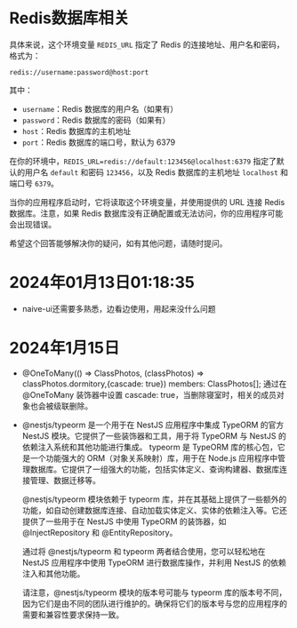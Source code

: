 # Redis数据库相关

具体来说，这个环境变量 `REDIS_URL` 指定了 Redis 的连接地址、用户名和密码，格式为：

```
redis://username:password@host:port
```

其中：

- `username`：Redis 数据库的用户名（如果有）
- `password`：Redis 数据库的密码（如果有）
- `host`：Redis 数据库的主机地址
- `port`：Redis 数据库的端口号，默认为 6379

在你的环境中，`REDIS_URL=redis://default:123456@localhost:6379` 指定了默认的用户名 `default` 和密码 `123456`，以及 Redis 数据库的主机地址 `localhost` 和端口号 `6379`。

当你的应用程序启动时，它将读取这个环境变量，并使用提供的 URL 连接 Redis 数据库。注意，如果 Redis 数据库没有正确配置或无法访问，你的应用程序可能会出现错误。

希望这个回答能够解决你的疑问，如有其他问题，请随时提问。

# 2024年01月13日01:18:35

- naive-ui还需要多熟悉，边看边使用，用起来没什么问题

# 2024年1月15日

- @OneToMany(() => ClassPhotos, (classPhotos) => classPhotos.dormitory,{cascade: true})
  members: ClassPhotos[];
  通过在 @OneToMany 装饰器中设置 cascade: true，当删除寝室时，相关的成员对象也会被级联删除。
- @nestjs/typeorm 是一个用于在 NestJS 应用程序中集成 TypeORM 的官方 NestJS 模块。它提供了一些装饰器和工具，用于将 TypeORM 与 NestJS 的依赖注入系统和其他功能进行集成。
  typeorm 是 TypeORM 库的核心包，它是一个功能强大的 ORM（对象关系映射）库，用于在 Node.js 应用程序中管理数据库。它提供了一组强大的功能，包括实体定义、查询构建器、数据库连接管理、数据迁移等。

  @nestjs/typeorm 模块依赖于 typeorm 库，并在其基础上提供了一些额外的功能，如自动创建数据库连接、自动加载实体定义、实体的依赖注入等。它还提供了一些用于在 NestJS 中使用 TypeORM 的装饰器，如 @InjectRepository 和 @EntityRepository。

  通过将 @nestjs/typeorm 和 typeorm 两者结合使用，您可以轻松地在 NestJS 应用程序中使用 TypeORM 进行数据库操作，并利用 NestJS 的依赖注入和其他功能。

  请注意，@nestjs/typeorm 模块的版本号可能与 typeorm 库的版本号不同，因为它们是由不同的团队进行维护的。确保将它们的版本号与您的应用程序的需要和兼容性要求保持一致。
